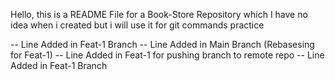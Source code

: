 Hello, this is a README File for a Book-Store Repository which I have no idea when i created but i will use it for git commands practice

-- Line Added in Feat-1 Branch
-- Line Added in Main Branch (Rebasesing for Feat-1)
-- Line Added in Feat-1 for pushing branch to remote repo
-- Line Added in Feat-1 Branch